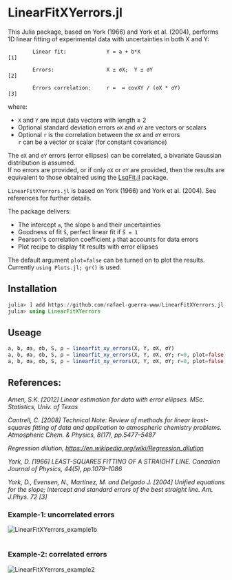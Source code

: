 # LinearFitXYerrors.jl

This Julia package, based on York (1966) and York et al. (2004), performs 1D linear fitting of experimental data with uncertainties in both X and Y:

            Linear fit:             Y = a + b*X                         [1]
            
            Errors:                 X ± σX;  Y ± σY                     [2]
            
            Errors correlation:     r =  = covXY / (σX * σY)            [3]

where:
- `X` and `Y` are input data vectors with length ≥ 2
- Optional standard deviation errors `σX` and `σY` are vectors or scalars
- Optional `r` is the correlation between the `σX` and `σY` errors\
           `r` can be a vector or scalar (for constant covariance)



The `σX` and `σY` errors (error ellipses) can be correlated, a bivariate Gaussian distribution is assumed.\
If no errors are provided, or if only `σX` or `σY` are provided, then the results are equivalent to those obtained using the [LsqFit.jl](https://github.com/JuliaNLSolvers/LsqFit.jl) package.

`LinearFitXYerrors.jl` is based on York (1966) and York et al. (2004). See references for further details.

The package delivers:
- The intercept `a`, the slope `b` and their uncertainties
- Goodness of fit `Ŝ`, perfect linear fit if `Ŝ = 1`
- Pearson's correlation coefficient `ρ` that accounts for data errors
- Plot recipe to display fit results with error ellipses

The default argument `plot=false` can be turned on to plot the results.\
Currently `using Plots.jl; gr()` is used.


## Installation
```julia
julia> ] add https://github.com/rafael-guerra-www/LinearFitXYerrors.jl
julia> using LinearFitXYerrors
```

## Useage
```julia
a, b, σa, σb, S, ρ = linearfit_xy_errors(X, Y, σX, σY)
a, b, σa, σb, S, ρ = linearfit_xy_errors(X, Y, σX, σY; r=0, plot=false)
a, b, σa, σb, S, ρ = linearfit_xy_errors(X, Y, σX, σY; r=0, plot=false)
```



## References:
*Amen, S.K. [2012] Linear estimation for data with error ellipses. MSc. Statistics, Univ. of Texas*

*Cantrell, C. [2008] Technical Note: Review of methods for linear least-squares fitting of data and application to atmospheric chemistry problems. Atmospheric Chem. & Physics, 8(17), pp.5477–5487*

*Regression dilution, https://en.wikipedia.org/wiki/Regression_dilution*

*York, D. [1966] LEAST-SQUARES FITTING OF A STRAIGHT LINE. Canadian Journal of Physics, 44(5), pp.1079–1086*

*York, D., Evensen, N., Martinez, M. and Delgado J. [2004] Unified equations for the slope; intercept and standard errors of the best straight line. Am. J.Phys. 72 [3]*


### Example-1: uncorrelated errors
![LinearFitXYerrors_example1b](https://user-images.githubusercontent.com/20739393/131935054-eab90824-c892-485c-9dd3-e26d61b434e7.png)
#
### Example-2: correlated errors
![LinearFitXYerrors_example2](https://user-images.githubusercontent.com/20739393/131934790-68da2f2e-b132-4d65-89a6-54e92c324db2.png)
